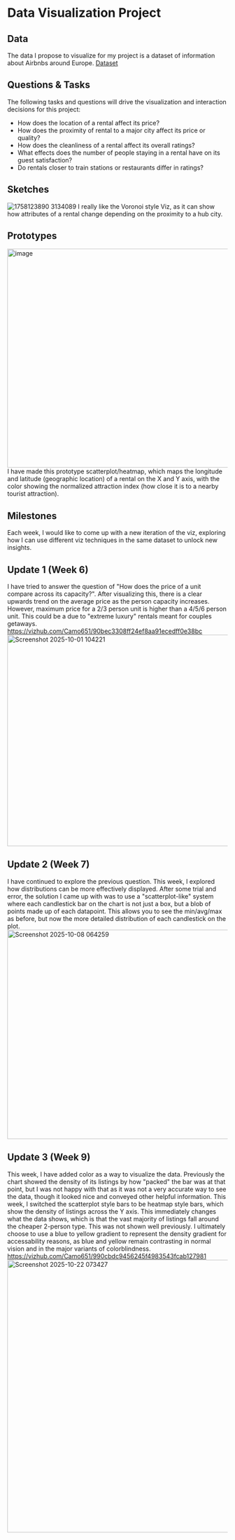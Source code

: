 # Data Visualization Project

## Data

The data I propose to visualize for my project is a dataset of information about Airbnbs around Europe.
[Dataset](https://zenodo.org/records/4446043#.ZEV8d-zMI-R)


## Questions & Tasks

The following tasks and questions will drive the visualization and interaction decisions for this project:

 * How does the location of a rental affect its price?
 * How does the proximity of rental to a major city affect its price or quality?
 * How does the cleanliness of a rental affect its overall ratings?
 * What effects does the number of people staying in a rental have on its guest satisfaction?
 * Do rentals closer to train stations or restaurants differ in ratings?

## Sketches
![1758123890 3134089](https://github.com/user-attachments/assets/3f6978a4-5f32-407f-8cf1-f76a2fff8e70)
I really like the Voronoi style Viz, as it can show how attributes of a rental change depending on the proximity to a hub city.

## Prototypes
<img width="960" height="500" alt="image" src="https://github.com/user-attachments/assets/b95e937f-877e-4e2b-8582-753737548b25" />
I have made this prototype scatterplot/heatmap, which maps the longitude and latitude (geographic location) of a rental on the X and Y axis, with the color showing the normalized attraction index (how close it is to a nearby tourist attraction).

## Milestones
Each week, I would like to come up with a new iteration of the viz, exploring how I can use different viz techniques in the same dataset to unlock new insights.


## Update 1 (Week 6)
I have tried to answer the question of "How does the price of a unit compare across its capacity?".
After visualizing this, there is a clear upwards trend on the average price as the person capacity increases. However, maximum price for a 2/3 person unit is higher than a 4/5/6 person unit. This could be a due to "extreme luxury" rentals meant for couples getaways.
https://vizhub.com/Camo651/90bec3308ff24ef8aa91ecedff0e38bc
<img width="957" height="483" alt="Screenshot 2025-10-01 104221" src="https://github.com/user-attachments/assets/3165d469-e816-49ba-9f11-9ad76c014812" />

## Update 2 (Week 7)
I have continued to explore the previous question. This week, I explored how distributions can be more effectively displayed. After some trial and error, the solution I came up with was to use a "scatterplot-like" system where each candlestick bar on the chart is not just a box, but a blob of points made up of each datapoint. This allows you to see the min/avg/max as before, but now the more detailed distribution of each candlestick on the plot.
<img width="952" height="478" alt="Screenshot 2025-10-08 064259" src="https://github.com/user-attachments/assets/c24821de-72d9-4ecd-b2b5-2dc8a1c23353" />

## Update 3 (Week 9)
This week, I have added color as a way to visualize the data. Previously the chart showed the density of its listings by how "packed" the bar was at that point, but I was not happy with that as it was not a very accurate way to see the data, though it looked nice and conveyed other helpful information. This week, I switched the scatterplot style bars to be heatmap style bars, which show the density of listings across the Y axis. This immediately changes what the data shows, which is that the vast majority of listings fall around the cheaper 2-person type. This was not shown well previously. I ultimately choose to use a blue to yellow gradient to represent the density gradient for accessability reasons, as blue and yellow remain contrasting in normal vision and in the major variants of colorblindness.
https://vizhub.com/Camo651/990cbdc9456245f4983543fcab127981
<img width="1036" height="623" alt="Screenshot 2025-10-22 073427" src="https://github.com/user-attachments/assets/9bd8e141-b61e-4ab8-8db1-c2e8b377e9dd" />
